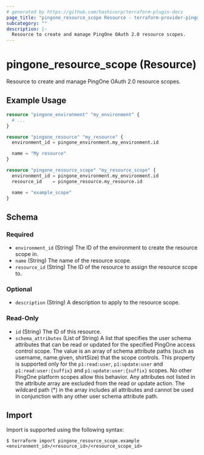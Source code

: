 ```yaml
---
# generated by https://github.com/hashicorp/terraform-plugin-docs
page_title: "pingone_resource_scope Resource - terraform-provider-pingone"
subcategory: ""
description: |-
  Resource to create and manage PingOne OAuth 2.0 resource scopes.
---
```


# pingone_resource_scope (Resource)

Resource to create and manage PingOne OAuth 2.0 resource scopes.

## Example Usage

```terraform
resource "pingone_environment" "my_environment" {
  # ...
}

resource "pingone_resource" "my_resource" {
  environment_id = pingone_environment.my_environment.id

  name = "My resource"
}

resource "pingone_resource_scope" "my_resource_scope" {
  environment_id = pingone_environment.my_environment.id
  resource_id    = pingone_resource.my_resource.id

  name = "example_scope"
}
```

<!-- schema generated by tfplugindocs -->
## Schema

### Required

- `environment_id` (String) The ID of the environment to create the resource scope in.
- `name` (String) The name of the resource scope.
- `resource_id` (String) The ID of the resource to assign the resource scope to.

### Optional

- `description` (String) A description to apply to the resource scope.

### Read-Only

- `id` (String) The ID of this resource.
- `schema_attributes` (List of String) A list that specifies the user schema attributes that can be read or updated for the specified PingOne access control scope. The value is an array of schema attribute paths (such as username, name.given, shirtSize) that the scope controls. This property is supported only for the `p1:read:user`, `p1:update:user` and `p1:read:user:{suffix}` and `p1:update:user:{suffix}` scopes. No other PingOne platform scopes allow this behavior. Any attributes not listed in the attribute array are excluded from the read or update action. The wildcard path (*) in the array includes all attributes and cannot be used in conjunction with any other user schema attribute path.

## Import

Import is supported using the following syntax:

```shell
$ terraform import pingone_resource_scope.example <environment_id>/<resource_id>/<resource_scope_id>
```
